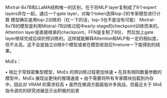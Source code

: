 Mixtral-8x7B和LLaMA结构唯一的区别，在于将MLP layer复制成了8个expert layers并在一起，通过一个gate layer，对每个token选择top-2的专家模型进行计算
模型确实是用top-2训练的（杠一下的话，top-3也不是没有可能）
Mixtral-8x7B的模型是利用Mistral-7B训练过程中early-stage的checkpoint训练而来的。Attention layer是直接继承的checkpoint，FFN是复制了8份，
然后加上gate layer继续完成后续的预训练的。这样就能解释Attention和MLP有一定的相似度，但不太高。这不会是独立训练8个模型或者在模型收敛后finetune一下能得到的结果。

MoEs：

• 相比于常规密集型模型，MoEs 的预训练过程更加快速
• 在具有相同数量参数的模型中，MoEs 展现出更快的推理速度
• 由于需要将所有专家模块加载到内存中，因此对 VRAM 的需求较高
• 虽然在微调方面面临许多挑战，但最近关于 MoE 指令调优的研究进展显示出积极的前景